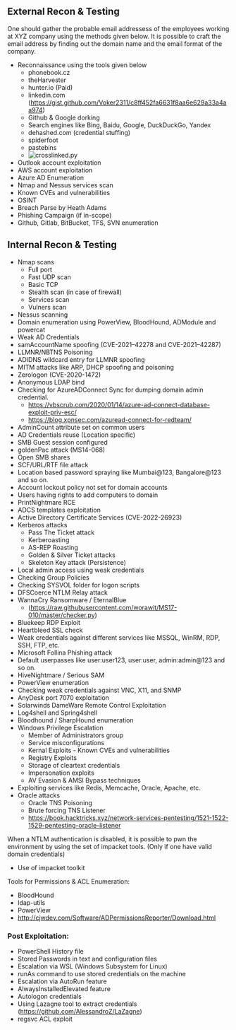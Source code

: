 ## External Recon & Testing
One should gather the probable email addressess of the employees working at XYZ company using the methods given below. It is possible to craft the email address by finding out the domain name and the email format of the company.
- Reconnaissance using the tools given below
  - phonebook.cz
  - theHarvester
  - hunter.io (Paid)
  - linkedin.com (https://gist.github.com/Voker2311/c8ff452fa6631f8aa6e629a33a4aa974)
  - Github & Google dorking
  - Search engines like Bing, Baidu, Google, DuckDuckGo, Yandex
  - dehashed.com (credential stuffing)
  - spiderfoot
  - pastebins
  - ![crosslinked.py](https://github.com/m8sec/CrossLinked)
- Outlook account exploitation
- AWS account exploitation
- Azure AD Enumeration
- Nmap and Nessus services scan
- Known CVEs and vulnerabilities
- OSINT
- Breach Parse by Heath Adams
- Phishing Campaign (if in-scope)
- Github, Gitlab, BitBucket, TFS, SVN enumeration

## Internal Recon & Testing
- Nmap scans
  - Full port
  - Fast UDP scan
  - Basic TCP
  - Stealth scan (in case of firewall)
  - Services scan
  - Vulners scan
- Nessus scanning
- Domain enumeration using PowerView, BloodHound, ADModule and powercat
- Weak AD Credentials
- samAccountName spoofing (CVE-2021–42278 and CVE-2021–42287)
- LLMNR/NBTNS Poisoning
- ADIDNS wildcard entry for LLMNR spoofing
- MITM attacks like ARP, DHCP spoofing and poisoning
- Zerologon (CVE-2020-1472)
- Anonymous LDAP bind
- Checking for AzureADConnect Sync for dumping domain admin credential.
  - https://vbscrub.com/2020/01/14/azure-ad-connect-database-exploit-priv-esc/
  - https://blog.xpnsec.com/azuread-connect-for-redteam/
- AdminCount attribute set on common users
- AD Credentials reuse (Location specific)
- SMB Guest session configured
- goldenPac attack (MS14-068)
- Open SMB shares
- SCF/URL/RTF file attack
- Location based password spraying like Mumbai@123, Bangalore@123 and so on.
- Account lockout policy not set for domain accounts
- Users having rights to add computers to domain
- PrintNightmare RCE
- ADCS templates exploitation
- Active Directory Certificate Services (CVE-2022-26923)
- Kerberos attacks
  - Pass The Ticket attack
  - Kerberoasting
  - AS-REP Roasting
  - Golden & Silver Ticket attacks
  - Skeleton Key attack (Persistence)
- Local admin access using weak credentials
- Checking Group Policies
- Checking SYSVOL folder for logon scripts
- DFSCoerce NTLM Relay attack
- WannaCry Ransomware / EternalBlue
  - (https://raw.githubusercontent.com/worawit/MS17-010/master/checker.py)
- Bluekeep RDP Exploit
- Heartbleed SSL check
- Weak credentials against different services like MSSQL, WinRM, RDP, SSH, FTP, etc.
- Microsoft Follina Phishing attack
- Default userpasses like user:user123, user:user, admin:admin@123 and so on.
- HiveNightmare / Serious SAM
- PowerView enumeration
- Checking weak credentials against VNC, X11, and SNMP
- AnyDesk port 7070 exploitation
- Solarwinds DameWare Remote Control Exploitation
- Log4shell and Spring4shell
- Bloodhound / SharpHound enumeration
- Windows Privilege Escalation
  - Member of Administrators group
  - Service misconfigurations
  - Kernal Exploits - Known CVEs and vulnerabilities
  - Registry Exploits
  - Storage of cleartext credentials
  - Impersonation exploits
  - AV Evasion & AMSI Bypass techniques
- Exploiting services like Redis, Memcache, Oracle, Apache, etc.
- Oracle attacks
  - Oracle TNS Poisoning
  - Brute forcing TNS Listener
  - https://book.hacktricks.xyz/network-services-pentesting/1521-1522-1529-pentesting-oracle-listener

When a NTLM authentication is disabled, it is possible to pwn the environment by using the set of impacket tools. (Only if one have valid domain credentials)
- Use of impacket toolkit

Tools for Permissions & ACL Enumeration:
- BloodHound
- ldap-utils
- PowerView
- http://cjwdev.com/Software/ADPermissionsReporter/Download.html

### Post Exploitation:
- PowerShell History file
- Stored Passwords in text and configuration files
- Escalation via WSL (Windows Subsystem for Linux)
- runAs command to use stored credentials on the machine
- Escalation via AutoRun feature
- AlwaysInstalledElevated feature
- Autologon credentials
- Using Lazagne tool to extract credentials (https://github.com/AlessandroZ/LaZagne)
- regsvc ACL exploit
